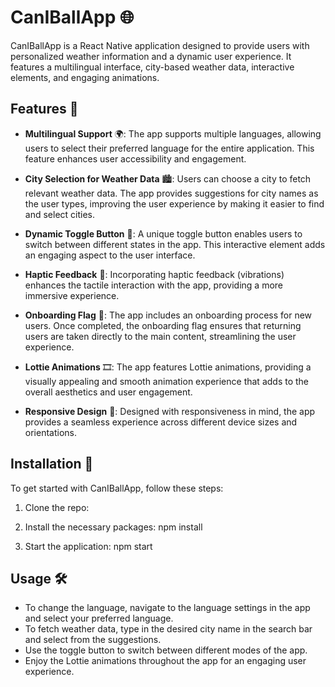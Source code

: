 # CanIBallApp 🌐

CanIBallApp is a React Native application designed to provide users with personalized weather information and a dynamic user experience. It features a multilingual interface, city-based weather data, interactive elements, and engaging animations.

## Features 🌟

- **Multilingual Support** 🌍: The app supports multiple languages, allowing users to select their preferred language for the entire application. This feature enhances user accessibility and engagement.

- **City Selection for Weather Data** 🏙️: Users can choose a city to fetch relevant weather data. The app provides suggestions for city names as the user types, improving the user experience by making it easier to find and select cities.

- **Dynamic Toggle Button** 🔘: A unique toggle button enables users to switch between different states in the app. This interactive element adds an engaging aspect to the user interface.

- **Haptic Feedback** 📳: Incorporating haptic feedback (vibrations) enhances the tactile interaction with the app, providing a more immersive experience.

- **Onboarding Flag** 🚩: The app includes an onboarding process for new users. Once completed, the onboarding flag ensures that returning users are taken directly to the main content, streamlining the user experience.

- **Lottie Animations** 🎞️: The app features Lottie animations, providing a visually appealing and smooth animation experience that adds to the overall aesthetics and user engagement.

- **Responsive Design** 📱: Designed with responsiveness in mind, the app provides a seamless experience across different device sizes and orientations.

## Installation 💾

To get started with CanIBallApp, follow these steps:

1. Clone the repo:

2. Install the necessary packages: npm install

3. Start the application: npm start


## Usage 🛠️

- To change the language, navigate to the language settings in the app and select your preferred language.
- To fetch weather data, type in the desired city name in the search bar and select from the suggestions.
- Use the toggle button to switch between different modes of the app.
- Enjoy the Lottie animations throughout the app for an engaging user experience.

